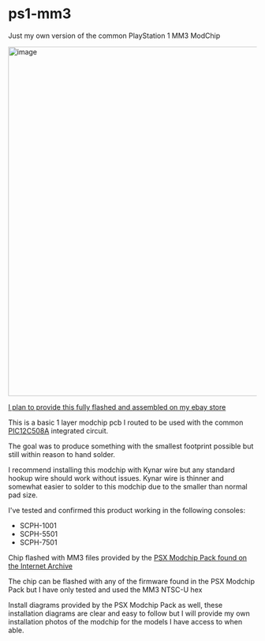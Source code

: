 # ps1-mm3
Just my own version of the common PlayStation 1 MM3 ModChip

<img width="708" alt="image" src="https://github.com/HH-Point/ps1-mm3/assets/63919543/4c0edccd-fd5f-44a9-b32a-cf894d6a219a">

[I plan to provide this fully flashed and assembled on my ebay store](https://www.ebay.com/usr/hh_point)

This is a basic 1 layer modchip pcb I routed to be used with the common [PIC12C508A](https://www.digikey.com/en/products/detail/microchip-technology/PIC12C508A-04-SM/273437) integrated circuit.

The goal was to produce something with the smallest footprint possible but still within reason to hand solder.

I recommend installing this modchip with Kynar wire but any standard hookup wire should work without issues. 
Kynar wire is thinner and somewhat easier to solder to this modchip due to the smaller than normal pad size.

I've tested and confirmed this product working in the following consoles:
- SCPH-1001
- SCPH-5501
- SCPH-7501

Chip flashed with MM3 files provided by the [PSX Modchip Pack found on the Internet Archive](https://archive.org/details/PSXModchipPack)

The chip can be flashed with any of the firmware found in the PSX Modchip Pack but I have only tested and used the MM3 NTSC-U hex

Install diagrams provided by the PSX Modchip Pack as well, these installation diagrams are clear and easy to follow but I will provide my own installation photos of the modchip for the models I have access to when able.
